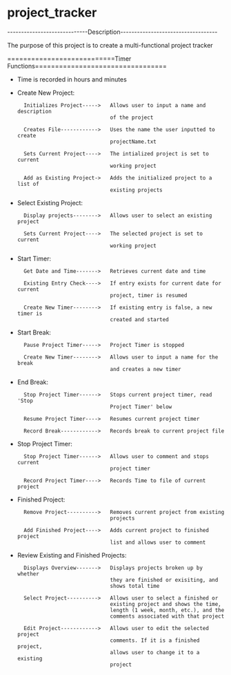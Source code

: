 project_tracker
===============
-----------------------------Description-----------------------------------

The purpose of this project is to create a multi-functional project tracker

===========================Timer Functions=================================

* Time is recorded in hours and minutes

* Create New Project:

		Initializes Project----->	Allows user to input a name and description
									of the project

		Creates File------------>	Uses the name the user inputted to create
									projectName.txt

		Sets Current Project---->	The intialized project is set to current
									working project

		Add as Existing Project->	Adds the initialized project to a list of
									existing projects

* Select Existing Project:

		Display projects-------->	Allows user to select an existing project

		Sets Current Project---->	The selected project is set to current
									working project

* Start Timer:

		Get Date and Time------->	Retrieves current date and time

		Existing Entry Check---->	If entry exists for current date for current
									project, timer is resumed

		Create New Timer-------->	If existing entry is false, a new timer is 
									created and started

* Start Break:

		Pause Project Timer----->	Project Timer is stopped

		Create New Timer-------->	Allows user to input a name for the break
									and creates a new timer

* End Break:

		Stop Project Timer------>	Stops current project timer, read 'Stop
									Project Timer' below

		Resume Project Timer---->	Resumes current project timer

		Record Break------------>	Records break to current project file

* Stop Project Timer:

		Stop Project Timer------>	Allows user to comment and stops current
									project timer

		Record Project Timer---->	Records Time to file of current project

* Finished Project:

		Remove Project---------->	Removes current project from existing
									projects

		Add Finished Project---->	Adds current project to finished project
									list and allows user to comment

* Review Existing and Finished Projects:

		Displays Overview------->	Displays projects broken up by whether
									they are finished or exisiting, and
									shows total time

		Select Project---------->	Allows user to select a finished or
									existing project and shows the time,
									length (1 week, month, etc.), and the
									comments associated with that project

		Edit Project------------>	Allows user to edit the selected project
									comments. If it is a finished project,
									allows user to change it to a existing
									project
